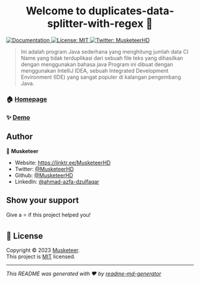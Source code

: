 <h1 align="center">Welcome to duplicates-data-splitter-with-regex 👋</h1>
<p>
  <a href="https://github.com/MusketeerHD/duplicates-data-splitter-with-regex/README.md" target="_blank">
    <img alt="Documentation" src="https://img.shields.io/badge/documentation-yes-brightgreen.svg" />
  </a>
  <a href="https://github.com/MusketeerHD/duplicates-data-splitter-with-regex/blob/main/LICENSE" target="_blank">
    <img alt="License: MIT" src="https://img.shields.io/badge/License-MIT-yellow.svg" />
  </a>
  <a href="https://twitter.com/MusketeerHD" target="_blank">
    <img alt="Twitter: MusketeerHD" src="https://img.shields.io/twitter/follow/MusketeerHD.svg?style=social" />
  </a>
</p>

> Ini adalah program Java sederhana yang menghitung jumlah data CI Name yang tidak terduplikasi dari sebuah file teks yang dihasilkan dengan menggunakan bahasa java
> Program ini dibuat dengan menggunakan IntelliJ IDEA, sebuah Integrated Development Environment (IDE) yang sangat populer di kalangan pengembang Java.

### 🏠 [Homepage](https://github.com/MusketeerHD/duplicates-data-splitter-with-regex)

### ✨ [Demo](https://github.com/MusketeerHD/duplicates-data-splitter-with-regex/README.md)

## Author

👤 **Musketeer**

* Website: https://linktr.ee/MusketeerHD
* Twitter: [@MusketeerHD](https://twitter.com/MusketeerHD)
* Github: [@MusketeerHD](https://github.com/MusketeerHD)
* LinkedIn: [@ahmad-azfa-dzulfaqar](https://linkedin.com/in/ahmad-azfa-dzulfaqar)

## Show your support

Give a ⭐️ if this project helped you!

## 📝 License

Copyright © 2023 [Musketeer](https://github.com/MusketeerHD).<br />
This project is [MIT](https://github.com/MusketeerHD/duplicates-data-splitter-with-regex/blob/main/LICENSE) licensed.

***
_This README was generated with ❤️ by [readme-md-generator](https://github.com/kefranabg/readme-md-generator)_
